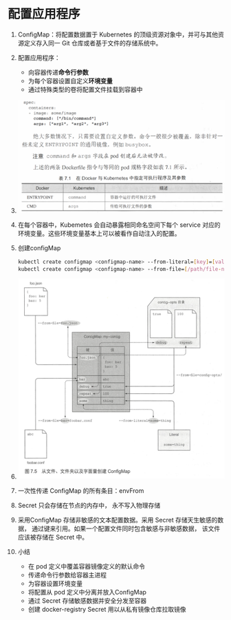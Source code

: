 # 配置应用程序

1. ConfigMap：将配置数据置于 Kubernetes 的顶级资源对象中，并可与其他资源定义存入同一 Git 仓库或者基于文件的存储系统中。

2. 配置应用程序：

   - 向容器传递**命令行参数**
   - 为每个容器设置自定义**环境变量**
   - 通过特殊类型的卷将配置文件挂载到容器中

3. ![传递参数](2019-07-29-160851.png)

4. 在每个容器中，Kubemetes 会自动暴露相同命名空间下每个 service 对应的环境变量。这些环境变量基本上可以被看作自动注入的配置。

5. 创建configMap

   ```bash
   kubectl create configmap <configmap-name> --from-literal=[key]=[value] --from-literal=[key]=[value] --from-literal=[key]=[value]
   kubectl create configmap <configmap-name> --from-file=[/path/file-name]
   ```

6. ![1564388903832](1564388903832.png)

7. 一次性传递 ConfigMap 的所有条目：envFrom

8. Secret 只会存储在节点的内存中， 永不写入物理存储

9. 采用ConfigMap 存储非敏感的文本配置数据。采用 Secret 存储天生敏感的数据， 通过键来引用。如果一个配置文件同时包含敏感与非敏感数据， 该文件应该被存储在 Secret 中。

10. 小结

    - 在 pod 定义中覆盖容器镜像定义的默认命令
    - 传递命令行参数给容器主进程
    - 为容器设置环境变量
    - 将配置从 pod 定义中分离并放入ConfigMap
    - 通过 Secret 存储敏感数据并安全分发至容器
    - 创建 docker-registry Secret 用以从私有镜像仓库拉取镜像
